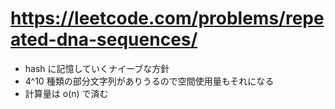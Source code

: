 # https://leetcode.com/problems/repeated-dna-sequences/

- hash に記憶していくナイーブな方針
- 4^10 種類の部分文字列がありうるので空間使用量もそれになる
- 計算量は o(n) で済む
